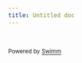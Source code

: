 ```yaml
---
title: Untitled doc
---
```

&nbsp;

<SwmMeta version="3.0.0" repo-id="Z2l0aHViJTNBJTNBQUlTJTNBJTNBRG1pdHJ5U1M2NA==" repo-name="AIS"><sup>Powered by [Swimm](https://app.swimm.io/)</sup></SwmMeta>
